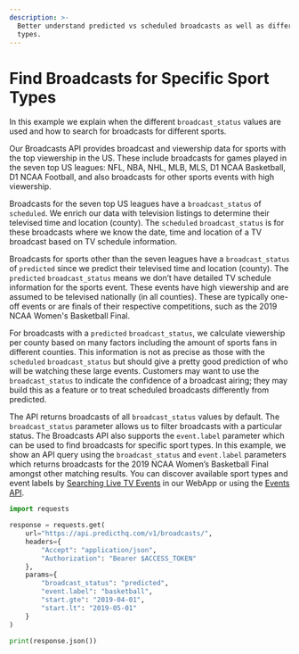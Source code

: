 ```yaml
---
description: >-
  Better understand predicted vs scheduled broadcasts as well as different sport
  types.
---
```


# Find Broadcasts for Specific Sport Types

In this example we explain when the different `broadcast_status` values are used and how to search for broadcasts for different sports.

Our Broadcasts API provides broadcast and viewership data for sports with the top viewership in the US. These include broadcasts for games played in the seven top US leagues: NFL, NBA, NHL, MLB, MLS, D1 NCAA Basketball, D1 NCAA Football, and also broadcasts for other sports events with high viewership.

Broadcasts for the seven top US leagues have a `broadcast_status` of `scheduled`. We enrich our data with television listings to determine their televised time and location (county). The `scheduled` `broadcast_status` is for these broadcasts where we know the date, time and location of a TV broadcast based on TV schedule information.

Broadcasts for sports other than the seven leagues have a `broadcast_status` of `predicted` since we predict their televised time and location (county). The `predicted` `broadcast_status` means we don’t have detailed TV schedule information for the sports event. These events have high viewership and are assumed to be televised nationally (in all counties). These are typically one-off events or are finals of their respective competitions, such as the 2019 NCAA Women's Basketball Final.

For broadcasts with a `predicted` `broadcast_status`, we calculate viewership per county based on many factors including the amount of sports fans in different counties. This information is not as precise as those with the `scheduled` `broadcast_status` but should give a pretty good prediction of who will be watching these large events. Customers may want to use the `broadcast_status` to indicate the confidence of a broadcast airing; they may build this as a feature or to treat scheduled broadcasts differently from predicted.

The API returns broadcasts of all `broadcast_status` values by default. The `broadcast_status` parameter allows us to filter broadcasts with a particular status. The Broadcasts API also supports the `event.label` parameter which can be used to find broadcasts for specific sport types. In this example, we show an API query using the `broadcast_status` and `event.label` parameters which returns broadcasts for the 2019 NCAA Women’s Basketball Final amongst other matching results. You can discover available sport types and event labels by [Searching Live TV Events](https://control.predicthq.com/search/events/broadcasts) in our WebApp or using the [Events API](https://app.gitbook.com/s/kEFs8urDbSJqBmXUI3Lv/events).

```python
import requests

response = requests.get(
    url="https://api.predicthq.com/v1/broadcasts/",
    headers={
        "Accept": "application/json",
        "Authorization": "Bearer $ACCESS_TOKEN"
    },
    params={
        "broadcast_status": "predicted",
        "event.label": "basketball",
        "start.gte": "2019-04-01",
        "start.lt": "2019-05-01"
    }
)

print(response.json())
```
